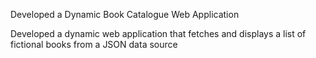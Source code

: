 Developed a Dynamic Book Catalogue Web Application

Developed a dynamic web application that fetches and displays a list of fictional books from a JSON data source

